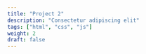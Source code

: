 ```yaml
---
title: "Project 2"
description: "Consectetur adipiscing elit"
tags: ["html", "css", "js"]
weight: 2
draft: false
---
```

